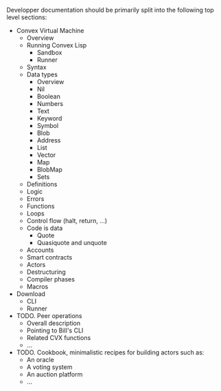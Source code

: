 Developper documentation should be primarily split into the following top level sections:

- Convex Virtual Machine
    - Overview
    - Running Convex Lisp
        - Sandbox
        - Runner
    - Syntax
    - Data types
        - Overview
        - Nil
        - Boolean
        - Numbers
        - Text
        - Keyword
        - Symbol
        - Blob
        - Address
        - List
        - Vector
        - Map
        - BlobMap
        - Sets
    - Definitions
    - Logic
    - Errors
    - Functions
    - Loops
    - Control flow (halt, return, ...)
    - Code is data
        - Quote
        - Quasiquote and unquote
    - Accounts
    - Smart contracts
    - Actors
    - Destructuring
    - Compiler phases
    - Macros
- Download
    - CLI
    - Runner
- TODO. Peer operations
    - Overall description
    - Pointing to Bill's CLI
    - Related CVX functions
    - ...
- TODO. Cookbook, minimalistic recipes for building actors such as:
    - An oracle
    - A voting system
    - An auction platform
    - ...
